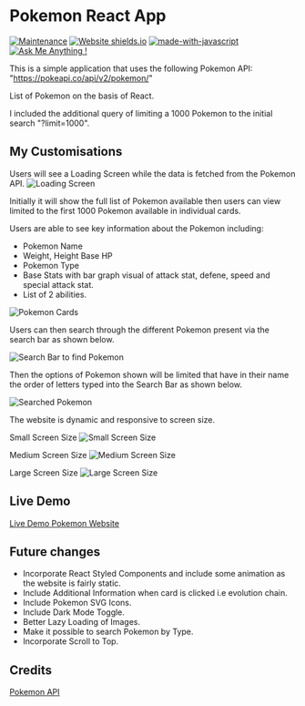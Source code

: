# Pokemon React App

[![Maintenance](https://img.shields.io/badge/Maintained%3F-yes-green.svg)](https://GitHub.com/Naereen/StrapDown.js/graphs/commit-activity)
[![Website shields.io](https://img.shields.io/website-up-down-green-red/http/shields.io.svg)](http://shields.io/)
[![made-with-javascript](https://img.shields.io/badge/Made%20with-JavaScript-1f425f.svg)](https://www.javascript.com)
[![Ask Me Anything !](https://img.shields.io/badge/Ask%20me-anything-1abc9c.svg)](https://GitHub.com/Naereen/ama)

This is a simple application that uses the following Pokemon API: "https://pokeapi.co/api/v2/pokemon/"

List of Pokemon on the basis of React.

I included the additional query of limiting a 1000 Pokemon to the initial search "?limit=1000".

## My Customisations

Users will see a Loading Screen while the data is fetched from the Pokemon API.
![Loading Screen](./src/img/LoadingScreen.png)

Initially it will show the full list of Pokemon available then users can view limited to the first 1000 Pokemon available in individual cards.

Users are able to see key information about the Pokemon including:

- Pokemon Name
- Weight, Height Base HP
- Pokemon Type
- Base Stats with bar graph visual of attack stat, defene, speed and special attack stat.
- List of 2 abilities.

![Pokemon Cards](./src/img/pokemonCards.png)

Users can then search through the different Pokemon present via the search bar as shown below.

![Search Bar to find Pokemon](./src/img/searchBarPokemon.png)

Then the options of Pokemon shown will be limited that have in their name the order of letters typed into the Search Bar as shown below.

![Searched Pokemon](./src/img/PokemonSearched.png)

The website is dynamic and responsive to screen size.

Small Screen Size
![Small Screen Size](./src/img/ScreenSizeSmall.png)

Medium Screen Size
![Medium Screen Size](./src/img/ScreenSizeMedium.png)

Large Screen Size
![Large Screen Size](./src/img/ScreenSizeLarge.png)

## Live Demo

[Live Demo Pokemon Website](https://pokemon-data-react.netlify.app/)

## Future changes

- Incorporate React Styled Components and include some animation as the website is fairly static.
- Include Additional Information when card is clicked i.e evolution chain.
- Include Pokemon SVG Icons.
- Include Dark Mode Toggle.
- Better Lazy Loading of Images.
- Make it possible to search Pokemon by Type.
- Incorporate Scroll to Top.

## Credits

[Pokemon API](https://pokeapi.co/docs/v2)
